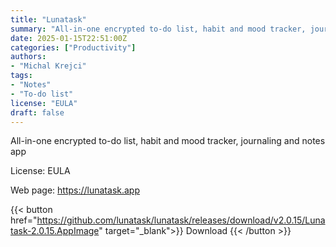```yaml
---
title: "Lunatask"
summary: "All-in-one encrypted to-do list, habit and mood tracker, journaling and notes app"
date: 2025-01-15T22:51:00Z
categories: ["Productivity"]
authors:
- "Michal Krejci"
tags: 
- "Notes"
- "To-do list"
license: "EULA"
draft: false
---
```


All-in-one encrypted to-do list, habit and mood tracker, journaling and notes app

License: EULA

Web page: <https://lunatask.app>  

{{< button href="<https://github.com/lunatask/lunatask/releases/download/v2.0.15/Lunatask-2.0.15.AppImage>" target="_blank">}}
Download
{{< /button >}}
